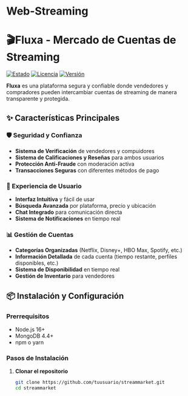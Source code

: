 # Web-Streaming
# 🎬Fluxa - Mercado de Cuentas de Streaming

[![Estado](https://img.shields.io/badge/Estado-Desarrollo_Activo-brightgreen)](https://github.com/tuusuario/streammarket)
[![Licencia](https://img.shields.io/badge/Licencia-MIT-blue)](https://opensource.org/licenses/MIT)
[![Versión](https://img.shields.io/badge/Versión-1.0.0-orange)](https://github.com/tuusuario/streammarket/releases)

**Fluxa** es una plataforma segura y confiable donde vendedores y compradores pueden intercambiar cuentas de streaming de manera transparente y protegida.

## ✨ Características Principales

### 🛡️ Seguridad y Confianza
- **Sistema de Verificación** de vendedores y compuidores
- **Sistema de Calificaciones y Reseñas** para ambos usuarios
- **Protección Anti-Fraude** con moderación activa
- **Transacciones Seguras** con diferentes métodos de pago

### 🎯 Experiencia de Usuario
- **Interfaz Intuitiva** y fácil de usar
- **Búsqueda Avanzada** por plataforma, precio y ubicación
- **Chat Integrado** para comunicación directa
- **Sistema de Notificaciones** en tiempo real

### 📊 Gestión de Cuentas
- **Categorías Organizadas** (Netflix, Disney+, HBO Max, Spotify, etc.)
- **Información Detallada** de cada cuenta (tiempo restante, perfiles disponibles, etc.)
- **Sistema de Disponibilidad** en tiempo real
- **Gestión de Inventario** para vendedores



## 📦 Instalación y Configuración

### Prerrequisitos
- Node.js 16+ 
- MongoDB 4.4+
- npm o yarn

### Pasos de Instalación

1. **Clonar el repositorio**
   ```bash
   git clone https://github.com/tuusuario/streammarket.git
   cd streammarket
